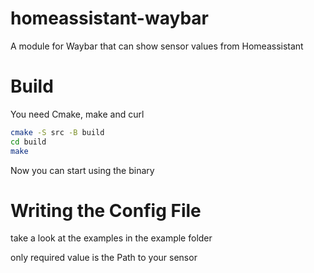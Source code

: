 # homeassistant-waybar
A module for Waybar that can show sensor values from Homeassistant

# Build
You need Cmake, make and curl
```Bash
cmake -S src -B build
cd build
make
```
Now you can start using the binary

# Writing the Config File
take a look at the examples in the example folder

only required value is the Path to your sensor
